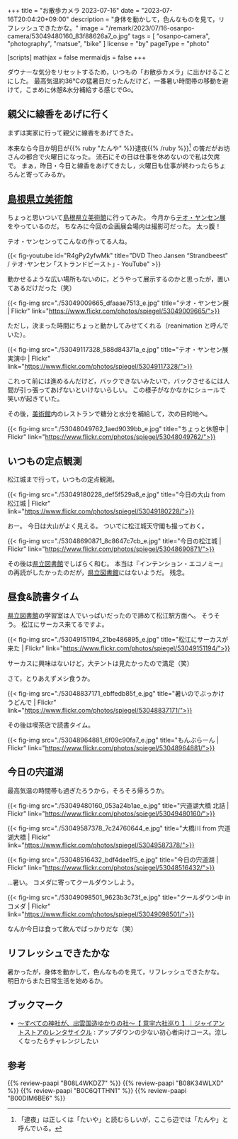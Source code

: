 +++
title = "お散歩カメラ 2023-07-16"
date =  "2023-07-16T20:04:20+09:00"
description = "身体を動かして，色んなものを見て，リフレッシュできたかな。"
image = "/remark/2023/07/16-osanpo-camera/53049480160_83f88626a7_o.jpg"
tags = [ "osanpo-camera", "photography", "matsue", "bike" ]
license = "by"
pageType = "photo"

[scripts]
  mathjax = false
  mermaidjs = false
+++

ダウナーな気分をリセットするため，いつもの「お散歩カメラ」に出かけることにした。
最高気温約36℃の猛暑日だったんだけど，一番暑い時間帯の移動を避けて，こまめに休憩&水分補給する感じでGo。

## 親父に線香をあげに行く

まずは実家に行って親父に線香をあげてきた。

本来なら今日か明日が{{% ruby "たんや" %}}逮夜{{% /ruby %}}[^t1] の筈だがお坊さんの都合で火曜日になった。
流石にその日は仕事を休めないので私は欠席で。
まぁ，昨日・今日と線香をあげてきたし，火曜日も仕事が終わったらちょろんと寄ってみるか。

[^t1]: 「逮夜」は正しくは「たいや」と読むらしいが，ここら辺では「たんや」と呼んでいる。

## [島根県立美術館]

ちょっと思いついて[島根県立美術館]に行ってみた。
今月から[テオ・ヤンセン展](https://www.shimane-art-museum.jp/exhibition/000512.html "テオ・ヤンセン展 | 企画展 | 島根県立美術館")をやっているのだ。
ちなみに今回の企画展会場内は撮影可だった。
太っ腹！

テオ・ヤンセンってこんなの作ってる人ね。

{{< fig-youtube id="R4gPy2yfwMk" title="DVD Theo Jansen “Strandbeest” / テオ･ヤンセン ｢ストランドビースト｣ - YouTube" >}}

動かせるような広い場所もないのに，どうやって展示するのかと思ったが，置いてあるだけだった（笑）

{{< fig-img src="./53049009665_dfaaae7513_e.jpg" title="テオ・ヤンセン展 | Flickr" link="https://www.flickr.com/photos/spiegel/53049009665/">}}

ただし，決まった時間にちょっと動かしてみせてくれる（reanimation と呼んでいた）。

{{< fig-img src="./53049117328_588d84371a_e.jpg" title="テオ・ヤンセン展 実演中 | Flickr" link="https://www.flickr.com/photos/spiegel/53049117328/">}}

これって前には進めるんだけど，バックできないみたいで，バックさせるには人間が引っ張ってあげないといけないらしい。
この様子がなかなかにシュールで笑いが起きていた。

その後，[美術館][島根県立美術館]内のレストランで糖分と水分を補給して，次の目的地へ。

{{< fig-img src="./53048049762_1aed9039bb_e.jpg" title="ちょっと休憩中 | Flickr" link="https://www.flickr.com/photos/spiegel/53048049762/">}}

## いつもの定点観測

松江城まで行って，いつもの定点観測。

{{< fig-img src="./53049180228_def5f529a8_e.jpg" title="今日の大山 from 松江城 | Flickr" link="https://www.flickr.com/photos/spiegel/53049180228/">}}

おー。
今日は大山がよく見える。
ついでに松江城天守閣も撮っておく。

{{< fig-img src="./53048690871_8c8647c7cb_e.jpg" title="今日の松江城 | Flickr" link="https://www.flickr.com/photos/spiegel/53048690871/">}}

その後は[県立図書館][島根県立図書館]でしばらく和む。
本当は『インテンション・エコノミー』の再読がしたかったのだが，[県立図書館][島根県立図書館]にはないようだ。
残念。

## 昼食&読書タイム

[県立図書館][島根県立図書館]の学習室は人でいっぱいだったので諦めて松江駅方面へ。
そうそう。
松江にサーカス来てるですよ。

{{< fig-img src="./53049151194_21be486895_e.jpg" title="松江にサーカスが来た | Flickr" link="https://www.flickr.com/photos/spiegel/53049151194/">}}

サーカスに興味はないけど，大テントは見たかったので満足（笑）

さて，とりあえずメシ食うか。

{{< fig-img src="./53048837171_ebffedb85f_e.jpg" title="暑いのでぶっかけうどんで | Flickr" link="https://www.flickr.com/photos/spiegel/53048837171/">}}

その後は喫茶店で読書タイム。

{{< fig-img src="./53048964881_6f09c90fa7_e.jpg" title="もんぶらーん | Flickr" link="https://www.flickr.com/photos/spiegel/53048964881/">}}

## 今日の宍道湖

最高気温の時間帯も過ぎたろうから，そろそろ帰ろうか。

{{< fig-img src="./53049480160_053a24b1ae_e.jpg" title="宍道湖大橋 北詰 | Flickr" link="https://www.flickr.com/photos/spiegel/53049480160/">}}

{{< fig-img src="./53049587378_7c24760644_e.jpg" title="大橋川 from 宍道湖大橋 | Flickr" link="https://www.flickr.com/photos/spiegel/53049587378/">}}

{{< fig-img src="./53048516432_bdf4dae1f5_e.jpg" title="今日の宍道湖 | Flickr" link="https://www.flickr.com/photos/spiegel/53048516432/">}}

...暑い。
コメダに寄ってクールダウンしよう。

{{< fig-img src="./53049098501_9623b3c73f_e.jpg" title="クールダウン中 in コメダ | Flickr" link="https://www.flickr.com/photos/spiegel/53049098501/">}}

なんか今日は食って飲んでばっかりだな（笑）

## リフレッシュできたかな

暑かったが，身体を動かして，色んなものを見て，リフレッシュできたかな。
明日からまた日常生活を始めるか。

[島根県立美術館]: https://www.shimane-art-museum.jp/ "SHIMANE ART MUSEUM | 島根県立美術館"
[島根県立図書館]: https://www.library.pref.shimane.lg.jp/

## ブックマーク

- [～すべての神社が、出雲国造ゆかりの社～【 意宇六社巡り 】｜ジャイアントストアのレンタサイクル](https://bicyclerental.jp/area/shimane/6/course/14/) : アップダウンの少ない初心者向けコース。涼しくなったらチャレンジしたい

## 参考

{{% review-paapi "B08L4WKDZ7" %}} <!-- PowerShot ZOOM -->
{{% review-paapi "B08K34WLXD" %}} <!-- ステムバッグ（stem bag） -->
{{% review-paapi "B0C6QTTHN1" %}} <!-- 森口博子 ANISON COVERS -->
{{% review-paapi "B00DIM6BE6" %}} <!-- インテンション・エコノミー -->
